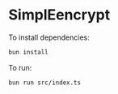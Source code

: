 # SimplEencrypt

To install dependencies:

```bash
bun install
```

To run:

```bash
bun run src/index.ts
```
